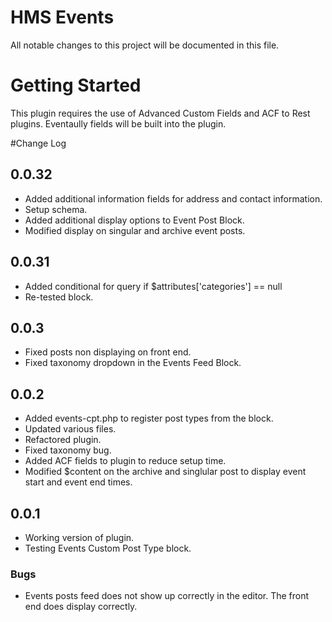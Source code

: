 # HMS Events
All notable changes to this project will be documented in this file.

# Getting Started
This plugin requires the use of Advanced Custom Fields and ACF to Rest plugins. Eventaully fields will be built into the plugin.

#Change Log

## 0.0.32
- Added additional information fields for address and contact information.
- Setup schema.
- Added additional display options to Event Post Block.
- Modified display on singular and archive event posts.

## 0.0.31
- Added conditional for query if $attributes['categories'] == null
- Re-tested block.

## 0.0.3 
- Fixed posts non displaying on front end. 
- Fixed taxonomy dropdown in the Events Feed Block.

## 0.0.2
- Added events-cpt.php to register post types from the block.
- Updated various files.
- Refactored plugin.
- Fixed taxonomy bug.
- Added ACF fields to plugin to reduce setup time.
- Modified $content on the archive and singlular post to display event start and event end times.

## 0.0.1
- Working version of plugin. 
- Testing Events Custom Post Type block.

### Bugs
- Events posts feed does not show up correctly in the editor. The front end does display correctly.

